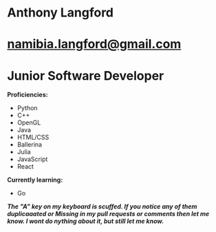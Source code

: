 # Anthony Langford 
# namibia.langford@gmail.com #

# Junior Software Developer
**Proficiencies:**
 - Python
 - C++
 - OpenGL
 - Java
 - HTML/CSS
 - Ballerina 
 - Julia
 - JavaScript
 - React
   
**Currently learning:**
 - Go

***The "A" key on my keyboard is scuffed. If you notice any of them duplicaaated or Missing in my pull requests or comments then let me know. I wont do nything about it, but still let me know.***   
